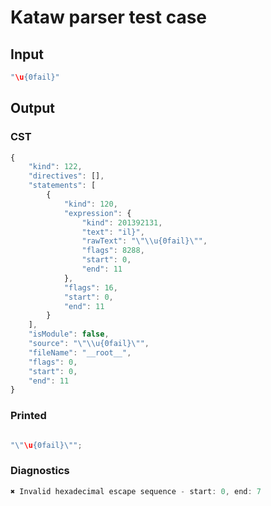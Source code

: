 # Kataw parser test case

## Input

`````js
"\u{0fail}"
`````

## Output

### CST

```javascript
{
    "kind": 122,
    "directives": [],
    "statements": [
        {
            "kind": 120,
            "expression": {
                "kind": 201392131,
                "text": "il}",
                "rawText": "\"\\u{0fail}\"",
                "flags": 8288,
                "start": 0,
                "end": 11
            },
            "flags": 16,
            "start": 0,
            "end": 11
        }
    ],
    "isModule": false,
    "source": "\"\\u{0fail}\"",
    "fileName": "__root__",
    "flags": 0,
    "start": 0,
    "end": 11
}
```

### Printed

```javascript

"\"\u{0fail}\"";
```

### Diagnostics

```javascript
✖ Invalid hexadecimal escape sequence - start: 0, end: 7

```

